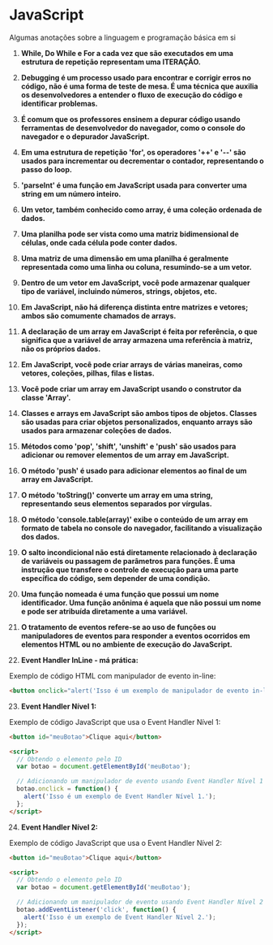 # JavaScript

Algumas anotações sobre a linguagem e programação básica em si

1. **While, Do While e For a cada vez que são executados em uma estrutura de repetição representam uma ITERAÇÃO.**

2. **Debugging é um processo usado para encontrar e corrigir erros no código, não é uma forma de teste de mesa. É uma técnica que auxilia os desenvolvedores a entender o fluxo de execução do código e identificar problemas.**

3. **É comum que os professores ensinem a depurar código usando ferramentas de desenvolvedor do navegador, como o console do navegador e o depurador JavaScript.**

4. **Em uma estrutura de repetição 'for', os operadores '++' e '--' são usados para incrementar ou decrementar o contador, representando o passo do loop.**

5. **'parseInt' é uma função em JavaScript usada para converter uma string em um número inteiro.**

6. **Um vetor, também conhecido como array, é uma coleção ordenada de dados.**

7. **Uma planilha pode ser vista como uma matriz bidimensional de células, onde cada célula pode conter dados.**

8. **Uma matriz de uma dimensão em uma planilha é geralmente representada como uma linha ou coluna, resumindo-se a um vetor.**

9. **Dentro de um vetor em JavaScript, você pode armazenar qualquer tipo de variável, incluindo números, strings, objetos, etc.**

10. **Em JavaScript, não há diferença distinta entre matrizes e vetores; ambos são comumente chamados de arrays.**

11. **A declaração de um array em JavaScript é feita por referência, o que significa que a variável de array armazena uma referência à matriz, não os próprios dados.**

12. **Em JavaScript, você pode criar arrays de várias maneiras, como vetores, coleções, pilhas, filas e listas.**

13. **Você pode criar um array em JavaScript usando o construtor da classe 'Array'.**

14. **Classes e arrays em JavaScript são ambos tipos de objetos. Classes são usadas para criar objetos personalizados, enquanto arrays são usados para armazenar coleções de dados.**

15. **Métodos como 'pop', 'shift', 'unshift' e 'push' são usados para adicionar ou remover elementos de um array em JavaScript.**

16. **O método 'push' é usado para adicionar elementos ao final de um array em JavaScript.**

17. **O método 'toString()' converte um array em uma string, representando seus elementos separados por vírgulas.**

18. **O método 'console.table(array)' exibe o conteúdo de um array em formato de tabela no console do navegador, facilitando a visualização dos dados.**

19. **O salto incondicional não está diretamente relacionado à declaração de variáveis ou passagem de parâmetros para funções. É uma instrução que transfere o controle de execução para uma parte específica do código, sem depender de uma condição.**

20. **Uma função nomeada é uma função que possui um nome identificador. Uma função anônima é aquela que não possui um nome e pode ser atribuída diretamente a uma variável.**

21. **O tratamento de eventos refere-se ao uso de funções ou manipuladores de eventos para responder a eventos ocorridos em elementos HTML ou no ambiente de execução do JavaScript.**

22. **Event Handler InLine - má prática:**

   Exemplo de código HTML com manipulador de evento in-line:

   ```html
   <button onclick="alert('Isso é um exemplo de manipulador de evento in-line.')">Clique aqui</button>
   ```

23. **Event Handler Nível 1:**

   Exemplo de código JavaScript que usa o Event Handler Nível 1:

   ```html
   <button id="meuBotao">Clique aqui</button>

   <script>
     // Obtendo o elemento pelo ID
     var botao = document.getElementById('meuBotao');

     // Adicionando um manipulador de evento usando Event Handler Nível 1
     botao.onclick = function() {
       alert('Isso é um exemplo de Event Handler Nível 1.');
     };
   </script>
   ```

24. **Event Handler Nível 2:**

   Exemplo de código JavaScript que usa o Event Handler Nível 2:

   ```html
   <button id="meuBotao">Clique aqui</button>

   <script>
     // Obtendo o elemento pelo ID
     var botao = document.getElementById('meuBotao');

     // Adicionando um manipulador de evento usando Event Handler Nível 2
     botao.addEventListener('click', function() {
       alert('Isso é um exemplo de Event Handler Nível 2.');
     });
   </script>
   ```
